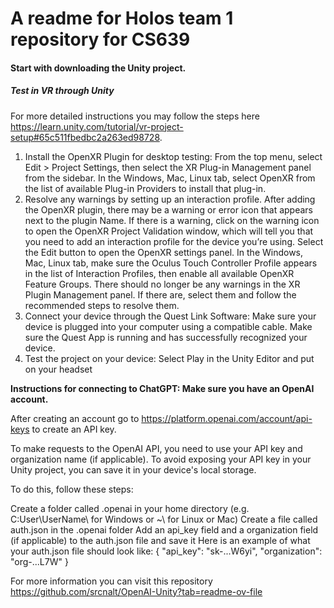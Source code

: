 # A readme for Holos team 1 repository for CS639

#### Start with downloading the Unity project.

##### Test in VR through Unity
For more detailed instructions you may follow the steps here https://learn.unity.com/tutorial/vr-project-setup#65c511fbedbc2a263ed98728.
1.  Install the OpenXR Plugin for desktop testing:
From the top menu, select Edit > Project Settings, then select the XR Plug-in Management panel from the sidebar.
In the Windows, Mac, Linux tab, select OpenXR from the list of available Plug-in Providers to install that plug-in.
2.  Resolve any warnings by setting up an interaction profile.
After adding the OpenXR plugin, there may be a warning or error icon that appears next to the plugin Name. 
If there is a warning, click on the warning icon to open the OpenXR Project Validation window, which will tell you that you need to add an interaction profile for the device you’re using. 
Select the Edit button to open the OpenXR settings panel.
In the Windows, Mac, Linux tab, make sure the Oculus Touch Controller Profile appears in the list of Interaction Profiles, then enable all available OpenXR Feature Groups. 
There should no longer be any warnings in the XR Plugin Management panel. If there are, select them and follow the recommended steps to resolve them.
3.  Connect your device through the Quest Link Software: 
Make sure your device is plugged into your computer using a compatible cable. 
Make sure the Quest App is running and has successfully recognized your device.
4.  Test the project on your device:
Select Play in the Unity Editor and put on your headset

<strong>Instructions for connecting to ChatGPT: Make sure you have an OpenAI account.</strong>

After creating an account go to https://platform.openai.com/account/api-keys to create an API key.

To make requests to the OpenAI API, you need to use your API key and organization name (if applicable). To avoid exposing your API key in your Unity project, you can save it in your device's local storage.

To do this, follow these steps:

Create a folder called .openai in your home directory (e.g. C:User\UserName\ for Windows or ~\ for Linux or Mac)
Create a file called auth.json in the .openai folder
Add an api_key field and a organization field (if applicable) to the auth.json file and save it
Here is an example of what your auth.json file should look like:
{
    "api_key": "sk-...W6yi",
    "organization": "org-...L7W"
}

For more information you can visit this repository https://github.com/srcnalt/OpenAI-Unity?tab=readme-ov-file
